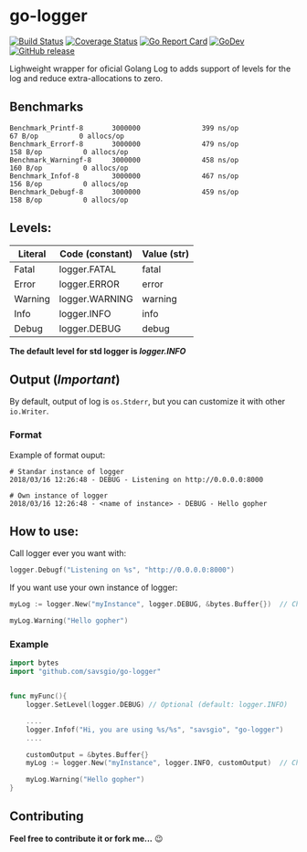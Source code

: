 go-logger
=========

[![Build Status](https://travis-ci.org/savsgio/go-logger.svg?branch=master)](https://travis-ci.org/savsgio/go-logger)
[![Coverage Status](https://coveralls.io/repos/github/savsgio/go-logger/badge.svg?branch=master)](https://coveralls.io/github/savsgio/go-logger?branch=master)
[![Go Report Card](https://goreportcard.com/badge/github.com/savsgio/go-logger)](https://goreportcard.com/report/github.com/savsgio/go-logger)
[![GoDev](https://img.shields.io/badge/go.dev-reference-007d9c?logo=go&logoColor=white)](https://pkg.go.dev/github.com/savsgio/go-logger)
[![GitHub release](https://img.shields.io/github/release/savsgio/go-logger.svg)](https://github.com/savsgio/go-logger/releases)

Lighweight wrapper for oficial Golang Log to adds support of levels for the log and reduce extra-allocations to zero.

## Benchmarks
```
Benchmark_Printf-8       3000000               399 ns/op              67 B/op          0 allocs/op
Benchmark_Errorf-8       3000000               479 ns/op             158 B/op          0 allocs/op
Benchmark_Warningf-8     3000000               458 ns/op             160 B/op          0 allocs/op
Benchmark_Infof-8        3000000               467 ns/op             156 B/op          0 allocs/op
Benchmark_Debugf-8       3000000               459 ns/op             158 B/op          0 allocs/op
```

## Levels:

|Literal |Code (constant) |Value (str) |
|--------|----------------|------------|
|Fatal   |logger.FATAL    |fatal       |
|Error   |logger.ERROR    |error       |
|Warning |logger.WARNING  |warning     |
|Info    |logger.INFO     |info        |
|Debug   |logger.DEBUG    |debug       |

**The default level for std logger is *logger.INFO***

## Output (*Important*)

By default, output of log is `os.Stderr`, but you can customize it with other `io.Writer`.

### Format

Example of format ouput:
```text
# Standar instance of logger
2018/03/16 12:26:48 - DEBUG - Listening on http://0.0.0.0:8000

# Own instance of logger
2018/03/16 12:26:48 - <name of instance> - DEBUG - Hello gopher
```

## How to use:

Call logger ever you want with:
```go
logger.Debugf("Listening on %s", "http://0.0.0.0:8000")
```

If you want use your own instance of logger:

```go
myLog := logger.New("myInstance", logger.DEBUG, &bytes.Buffer{})  // Change level

myLog.Warning("Hello gopher")
```


### Example

```go
import bytes
import "github.com/savsgio/go-logger"


func myFunc(){
    logger.SetLevel(logger.DEBUG) // Optional (default: logger.INFO)

    ....
    logger.Infof("Hi, you are using %s/%s", "savsgio", "go-logger")
    ....

    customOutput = &bytes.Buffer{}
    myLog := logger.New("myInstance", logger.INFO, customOutput)  // Change level

    myLog.Warning("Hello gopher")
}
```

Contributing
------------

**Feel free to contribute it or fork me...** :wink:
